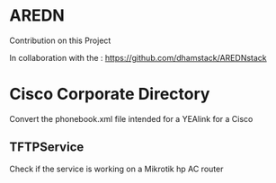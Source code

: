 # AREDN
Contribution on this Project

In collaboration with the : https://github.com/dhamstack/AREDNstack

# Cisco Corporate Directory
Convert the phonebook.xml file intended for a YEAlink for a Cisco

## TFTPService
Check if the service is working on a Mikrotik hp AC router
